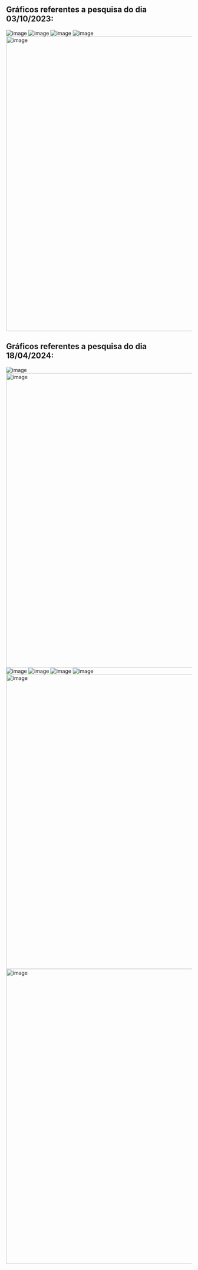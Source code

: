## Gráficos referentes a pesquisa do dia 03/10/2023:
![image](https://github.com/articlesbgames/apendice/assets/171163727/b257e069-0b13-4c71-beab-30b94710b9cc)
![image](https://github.com/articlesbgames/apendice/assets/171163727/5dbe72ee-b044-4c52-9e34-82e71a8e342a)
![image](https://github.com/articlesbgames/apendice/assets/171163727/3c28dedd-f7cf-423b-96eb-2bdffa651213)
![image](https://github.com/articlesbgames/apendice/assets/171163727/90c68409-6bd3-48e7-8219-a25eafa427a6)
<img width="800" alt="image" src="https://github.com/articlesbgames/apendice/assets/171163727/44cef17e-895e-446d-9179-60d8fec14313">

## Gráficos referentes a pesquisa do dia 18/04/2024:
![image](https://github.com/articlesbgames/apendice/assets/171163727/40c514a9-c5c3-4f40-9fe1-ea65f5b346a6)
<img width="800" alt="image" src="https://github.com/articlesbgames/apendice/assets/171163727/57941646-d2f9-491b-9728-c47ad29d8900">
![image](https://github.com/articlesbgames/apendice/assets/171163727/b70938db-a448-4393-a494-9599d89b9824)
![image](https://github.com/articlesbgames/apendice/assets/171163727/5ea3b871-ce8e-499d-a4cf-2a58ae0c971a)
![image](https://github.com/articlesbgames/apendice/assets/171163727/b0fd7fa0-d8b0-4917-b7f5-cef2cbe67380)
![image](https://github.com/articlesbgames/apendice/assets/171163727/cb8f34a5-6517-4cd1-9b7e-970b53059802)
<img width="800" alt="image" src="https://github.com/articlesbgames/apendice/assets/171163727/cf2fd92e-cb48-438a-85d7-e6e169e54f88">
<img width="800" alt="image" src="https://github.com/articlesbgames/apendice/assets/171163727/87c29653-7e4e-4213-b878-fbf1bbef809c">
